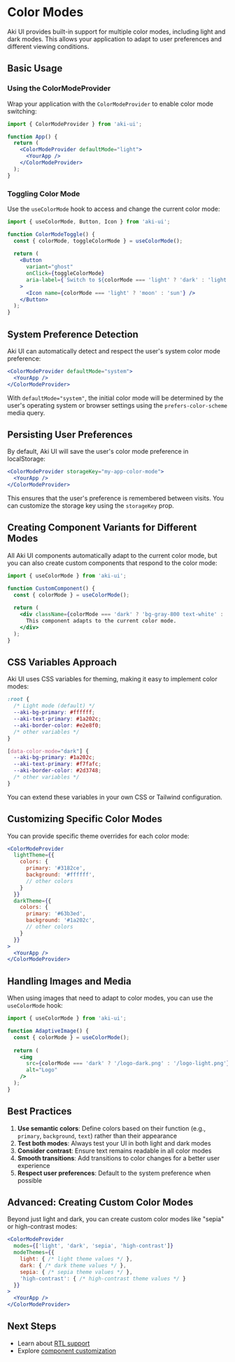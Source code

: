 # Color Modes

Aki UI provides built-in support for multiple color modes, including light and dark modes. This allows your application to adapt to user preferences and different viewing conditions.

## Basic Usage

### Using the ColorModeProvider

Wrap your application with the `ColorModeProvider` to enable color mode switching:

```jsx
import { ColorModeProvider } from 'aki-ui';

function App() {
  return (
    <ColorModeProvider defaultMode="light">
      <YourApp />
    </ColorModeProvider>
  );
}
```

### Toggling Color Mode

Use the `useColorMode` hook to access and change the current color mode:

```jsx
import { useColorMode, Button, Icon } from 'aki-ui';

function ColorModeToggle() {
  const { colorMode, toggleColorMode } = useColorMode();
  
  return (
    <Button 
      variant="ghost" 
      onClick={toggleColorMode} 
      aria-label={`Switch to ${colorMode === 'light' ? 'dark' : 'light'} mode`}
    >
      <Icon name={colorMode === 'light' ? 'moon' : 'sun'} />
    </Button>
  );
}
```

## System Preference Detection

Aki UI can automatically detect and respect the user's system color mode preference:

```jsx
<ColorModeProvider defaultMode="system">
  <YourApp />
</ColorModeProvider>
```

With `defaultMode="system"`, the initial color mode will be determined by the user's operating system or browser settings using the `prefers-color-scheme` media query.

## Persisting User Preferences

By default, Aki UI will save the user's color mode preference in localStorage:

```jsx
<ColorModeProvider storageKey="my-app-color-mode">
  <YourApp />
</ColorModeProvider>
```

This ensures that the user's preference is remembered between visits. You can customize the storage key using the `storageKey` prop.

## Creating Component Variants for Different Modes

All Aki UI components automatically adapt to the current color mode, but you can also create custom components that respond to the color mode:

```jsx
import { useColorMode } from 'aki-ui';

function CustomComponent() {
  const { colorMode } = useColorMode();
  
  return (
    <div className={colorMode === 'dark' ? 'bg-gray-800 text-white' : 'bg-white text-gray-800'}>
      This component adapts to the current color mode.
    </div>
  );
}
```

## CSS Variables Approach

Aki UI uses CSS variables for theming, making it easy to implement color modes:

```css
:root {
  /* Light mode (default) */
  --aki-bg-primary: #ffffff;
  --aki-text-primary: #1a202c;
  --aki-border-color: #e2e8f0;
  /* other variables */
}

[data-color-mode="dark"] {
  --aki-bg-primary: #1a202c;
  --aki-text-primary: #f7fafc;
  --aki-border-color: #2d3748;
  /* other variables */
}
```

You can extend these variables in your own CSS or Tailwind configuration.

## Customizing Specific Color Modes

You can provide specific theme overrides for each color mode:

```jsx
<ColorModeProvider
  lightTheme={{
    colors: {
      primary: '#3182ce',
      background: '#ffffff',
      // other colors
    }
  }}
  darkTheme={{
    colors: {
      primary: '#63b3ed',
      background: '#1a202c',
      // other colors
    }
  }}
>
  <YourApp />
</ColorModeProvider>
```

## Handling Images and Media

When using images that need to adapt to color modes, you can use the `useColorMode` hook:

```jsx
import { useColorMode } from 'aki-ui';

function AdaptiveImage() {
  const { colorMode } = useColorMode();
  
  return (
    <img 
      src={colorMode === 'dark' ? '/logo-dark.png' : '/logo-light.png'} 
      alt="Logo" 
    />
  );
}
```

## Best Practices

1. **Use semantic colors**: Define colors based on their function (e.g., `primary`, `background`, `text`) rather than their appearance
2. **Test both modes**: Always test your UI in both light and dark modes
3. **Consider contrast**: Ensure text remains readable in all color modes
4. **Smooth transitions**: Add transitions to color changes for a better user experience
5. **Respect user preferences**: Default to the system preference when possible

## Advanced: Creating Custom Color Modes

Beyond just light and dark, you can create custom color modes like "sepia" or high-contrast modes:

```jsx
<ColorModeProvider
  modes={['light', 'dark', 'sepia', 'high-contrast']}
  modeThemes={{
    light: { /* light theme values */ },
    dark: { /* dark theme values */ },
    sepia: { /* sepia theme values */ },
    'high-contrast': { /* high-contrast theme values */ }
  }}
>
  <YourApp />
</ColorModeProvider>
```

## Next Steps

- Learn about [RTL support](./rtl.md)
- Explore [component customization](./component-customization.md)
